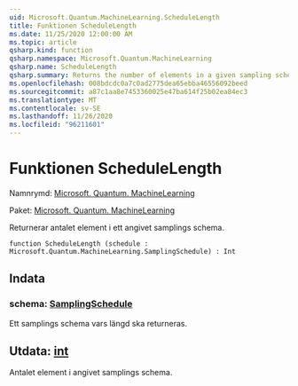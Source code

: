```yaml
---
uid: Microsoft.Quantum.MachineLearning.ScheduleLength
title: Funktionen ScheduleLength
ms.date: 11/25/2020 12:00:00 AM
ms.topic: article
qsharp.kind: function
qsharp.namespace: Microsoft.Quantum.MachineLearning
qsharp.name: ScheduleLength
qsharp.summary: Returns the number of elements in a given sampling schedule.
ms.openlocfilehash: 008bdcdc0a7c0ad2775dea65ebba46556092beed
ms.sourcegitcommit: a87c1aa8e7453360025e47ba614f25b02ea84ec3
ms.translationtype: MT
ms.contentlocale: sv-SE
ms.lasthandoff: 11/26/2020
ms.locfileid: "96211601"
---
```

# <a name="schedulelength-function"></a>Funktionen ScheduleLength

Namnrymd: [Microsoft. Quantum. MachineLearning](xref:Microsoft.Quantum.MachineLearning)

Paket: [Microsoft. Quantum. MachineLearning](https://nuget.org/packages/Microsoft.Quantum.MachineLearning)


Returnerar antalet element i ett angivet samplings schema.

```qsharp
function ScheduleLength (schedule : Microsoft.Quantum.MachineLearning.SamplingSchedule) : Int
```


## <a name="input"></a>Indata

### <a name="schedule--samplingschedule"></a>schema: [SamplingSchedule](xref:Microsoft.Quantum.MachineLearning.SamplingSchedule)

Ett samplings schema vars längd ska returneras.



## <a name="output--int"></a>Utdata: [int](xref:microsoft.quantum.lang-ref.int)

Antalet element i angivet samplings schema.